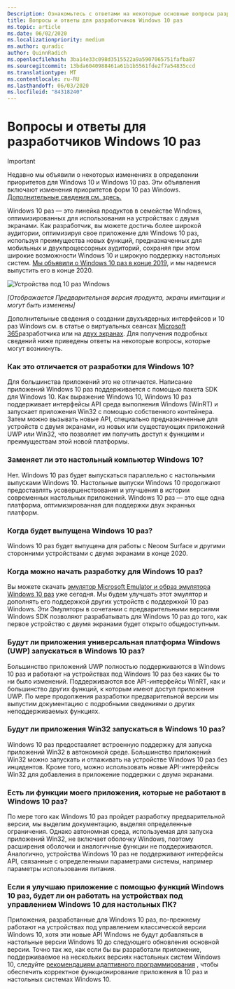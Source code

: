 ```yaml
---
Description: Ознакомьтесь с ответами на некоторые основные вопросы разработчиков о Windows 10 раз.
title: Вопросы и ответы для разработчиков Windows 10 раз
ms.topic: article
ms.date: 06/02/2020
ms.localizationpriority: medium
ms.author: quradic
author: QuinnRadich
ms.openlocfilehash: 3ba14e33c098d3515522a9a5907065751fafba87
ms.sourcegitcommit: 13bda6040988461a61b1b5561fde2f7a54835ccd
ms.translationtype: MT
ms.contentlocale: ru-RU
ms.lasthandoff: 06/03/2020
ms.locfileid: "84318240"
---
```

# <a name="windows-10x-developer-faq"></a>Вопросы и ответы для разработчиков Windows 10 раз

> [!IMPORTANT]
> Недавно мы объявили о некоторых изменениях в определении приоритетов для Windows 10 и Windows 10 раз.
> Эти объявления включают изменения приоритетов форм 10 раз Windows. [Дополнительные сведения см. здесь.](https://blogs.windows.com/windowsexperience/2020/05/04/accelerating-innovation-in-windows-10-to-meet-customers-where-they-are/)

Windows 10 раз — это линейка продуктов в семействе Windows, оптимизированных для использования на устройствах с двумя экранами. Как разработчик, вы можете достичь более широкой аудитории, оптимизируя свое приложение для Windows 10 раз, используя преимущества новых функций, предназначенных для мобильных и двухпроцессорных аудиторий, сохраняя при этом широкие возможности Windows 10 и широкую поддержку настольных систем. [Мы объявили о Windows 10 раз в конце 2019](https://blogs.windows.com/windowsexperience/2019/10/02/introducing-windows-10x-enabling-dual-screen-pcs-in-2020/#6qxkItE2XMPu24uw.97), и мы надеемся выпустить его в конце 2020.

![Устройства под 10 раз Windows](images/windows-10x-devices.png)
 
*[Отображается Предварительная версия продукта, экраны имитации и могут быть изменены]*

Дополнительные сведения о создании двухъядерных интерфейсов и 10 раз Windows см. в статье о виртуальных сеансах [Microsoft 365](https://developer.microsoft.com/microsoft-365/virtual-events)разработчика или на [двух экранах](https://docs.microsoft.com/dual-screen/). Для получения подробных сведений ниже приведены ответы на некоторые вопросы, которые могут возникнуть.

### <a name="how-is-this-different-from-developing-for-windows-10"></a>Как это отличается от разработки для Windows 10?

Для большинства приложений это не отличается. Написание приложений Windows 10 раз поддерживается с помощью пакета SDK для Windows 10. Как выражение Windows 10, Windows 10 раз поддерживает интерфейсы API среда выполнения Windows (WinRT) и запускает приложения Win32 с помощью собственного контейнера. Затем можно вызывать новые API, специально предназначенные для устройств с двумя экранами, из новых или существующих приложений UWP или Win32, что позволяет им получить доступ к функциям и преимуществам этой новой платформы.

### <a name="does-this-replace-desktop-windows-10"></a>Заменяет ли это настольный компьютер Windows 10?

Нет. Windows 10 раз будет выпускаться параллельно с настольными выпусками Windows 10. Настольные выпуски Windows 10 продолжают предоставлять усовершенствования и улучшения в истории современных настольных приложений. Windows 10 раз — это еще одна платформа, оптимизированная для поддержки двух экранных платформ.

### <a name="when-will-windows-10x-be-released"></a>Когда будет выпущена Windows 10 раз?

Windows 10 раз будет выпущена для работы с Neoом Surface и другими сторонними устройствами с двумя экранами в конце 2020.

### <a name="when-can-i-start-development-for-windows-10x"></a>Когда можно начать разработку для Windows 10 раз?

Вы можете скачать [эмулятор Microsoft Emulator и образ эмулятора Windows 10 раз](https://docs.microsoft.com/dual-screen/windows/get-dev-tools) уже сегодня. Мы будем улучшать этот эмулятор и дополнять его поддержкой других устройств с поддержкой 10 раз Windows. Эти Эмуляторы в сочетании с предварительными версиями Windows SDK позволяют разрабатывать для Windows 10 раз до того, как первое устройство с двумя экранами будет открыто общедоступным.

### <a name="will-my-universal-windows-platform-uwp-apps-run-on-windows-10x"></a>Будут ли приложения универсальная платформа Windows (UWP) запускаться в Windows 10 раз?

Большинство приложений UWP полностью поддерживаются в Windows 10 раз и работают на устройствах под Windows 10 раз без каких бы то ни было изменений. Поддерживаются все API-интерфейсы WinRT, как и большинство других функций, к которым имеют доступ приложения UWP. По мере продолжения разработки предварительной версии мы выпустим документацию с подробными сведениями о других неподдерживаемых функциях.

### <a name="will-my-win32-apps-run-on-windows-10x"></a>Будут ли приложения Win32 запускаться в Windows 10 раз?

Windows 10 раз предоставляет встроенную поддержку для запуска приложений Win32 в автономной среде. Большинство приложений Win32 можно запускать и отлаживать на устройстве Windows 10 раз без инцидентов. Кроме того, можно использовать новые API-интерфейсы Win32 для добавления в приложение поддержки с двумя экранами.

### <a name="are-there-any-features-of-my-app-that-wont-work-on-windows-10x"></a>Есть ли функции моего приложения, которые не работают в Windows 10 раз?

По мере того как Windows 10 раз пройдет разработку предварительной версии, мы выделим документацию, выделяя определенные ограничения. Однако автономная среда, используемая для запуска приложений Win32, не включает оболочку Windows, поэтому расширения оболочки и аналогичные функции не поддерживаются. Аналогично, устройства Windows 10 раз не поддерживают интерфейсы API, связанные с определенными параметрами системы, например параметры использования питания.

### <a name="if-i-enhance-my-app-with-windows-10x-features-will-it-still-run-on-devices-running-desktop-windows-10"></a>Если я улучшаю приложение с помощью функций Windows 10 раз, будет ли он работать на устройствах под управлением Windows 10 для настольных ПК?

Приложения, разработанные для Windows 10 раз, по-прежнему работают на устройствах под управлением классической версии Windows 10, хотя эти новые API Windows не будут добавляться в настольные версии Windows 10 до следующего обновления основной версии. Точно так же, как если бы вы разработали приложение, поддерживаемое на нескольких версиях настольных систем Windows 10, следуйте [рекомендациям адаптивного программирования](https://docs.microsoft.com/windows/uwp/debug-test-perf/version-adaptive-code) , чтобы обеспечить корректное функционирование приложения в 10 раз и настольных системах Windows 10. 
